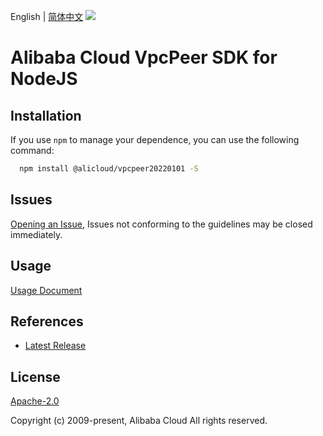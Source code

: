 English | [简体中文](README-CN.md)
![](https://aliyunsdk-pages.alicdn.com/icons/AlibabaCloud.svg)

# Alibaba Cloud VpcPeer SDK for NodeJS

## Installation
If you use `npm` to manage your dependence, you can use the following command:

```sh
  npm install @alicloud/vpcpeer20220101 -S
```

## Issues
[Opening an Issue](https://github.com/aliyun/alibabacloud-typescript-sdk/issues/new), Issues not conforming to the guidelines may be closed immediately.

## Usage
[Usage Document](https://github.com/aliyun/alibabacloud-typescript-sdk/blob/master/docs/Usage-EN.md#quick-examples)

## References
* [Latest Release](https://github.com/aliyun/alibabacloud-typescript-sdk/)

## License
[Apache-2.0](http://www.apache.org/licenses/LICENSE-2.0)

Copyright (c) 2009-present, Alibaba Cloud All rights reserved.
